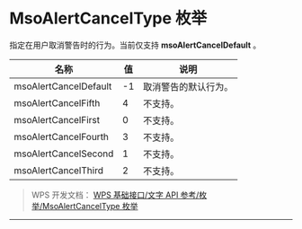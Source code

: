 # MsoAlertCancelType 枚举

指定在用户取消警告时的行为。当前仅支持 **msoAlertCancelDefault** 。

| 名称                  | 值  | 说明                 |
|-----------------------|-----|----------------------|
| msoAlertCancelDefault | -1  | 取消警告的默认行为。 |
| msoAlertCancelFifth   | 4   | 不支持。             |
| msoAlertCancelFirst   | 0   | 不支持。             |
| msoAlertCancelFourth  | 3   | 不支持。             |
| msoAlertCancelSecond  | 1   | 不支持。             |
| msoAlertCancelThird   | 2   | 不支持。             |

> WPS 开发文档： [WPS 基础接口/文字 API 参考/枚举/MsoAlertCancelType 枚举](https://qn.cache.wpscdn.cn/encs/doc/office_v19/topics/WPS%20%E5%9F%BA%E7%A1%80%E6%8E%A5%E5%8F%A3/%E6%96%87%E5%AD%97%20API%20%E5%8F%82%E8%80%83/%E6%9E%9A%E4%B8%BE/MsoAlertCancelType%20%E6%9E%9A%E4%B8%BE.html)

------------------------------------------------------------------------
